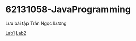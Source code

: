 # 62131058-JavaProgramming
Lưu bài tập
Trần Ngọc Lương

[Lab1](https://github.com/luong141102/62131058-JavaProgramming/tree/main/Lab1)
[Lab2](https://github.com/luong141102/62131058-JavaProgramming/tree/main/Lab2)

